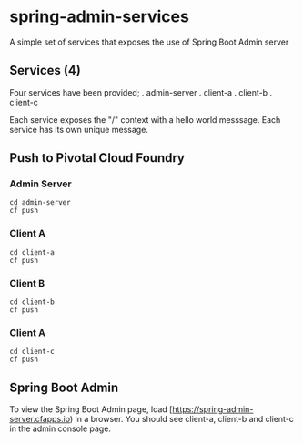 # spring-admin-services
A simple set of services that exposes the use of Spring Boot Admin server

## Services (4)
Four services have been provided;
. admin-server
. client-a
. client-b
. client-c

Each service exposes the "/" context with a hello world messsage. Each service has its own unique message.

## Push to Pivotal Cloud Foundry
### Admin Server
````
cd admin-server
cf push
````

### Client A
````
cd client-a
cf push
````

### Client B
````
cd client-b
cf push
````

### Client A
````
cd client-c
cf push
````

## Spring Boot Admin
To view the Spring Boot Admin page, load [https://spring-admin-server.cfapps.io) in a browser. You should see client-a, client-b and client-c in the admin console page.
